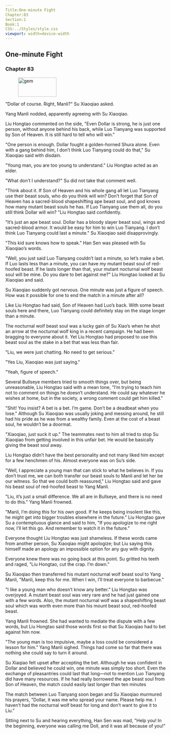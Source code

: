 ```yaml
---
Title:One-minute Fight 
Chapter:83 
Section:1 
Book:1 
CSS:../Styles/style.css 
viewport: width=device-width
---
```

  
## One-minute Fight
### Chapter 83
  
<figure>
	<img src="../Images/gem.gif" alt="gem" id="gem" width="120" height="60" />
</figure>
  

  
"Dollar of course. Right, Manli?" Su Xiaoqiao asked.

Yang Manli nodded, apparently agreeing with Su Xiaoqiao.

Liu Hongtao commented on the side, "Even Dollar is strong, he is just one person, without anyone behind his back, while Luo Tianyang was supported by Son of Heaven. It is still hard to tell who will win."

"One person is enough. Dollar fought a golden-horned Shura alone. Even with a gang behind him, I don’t think Luo Tianyang could do that," Su Xiaoqiao said with disdain.

"Young man, you are too young to understand." Liu Hongtao acted as an elder.

"What don’t I understand?" Su did not take that comment well.

"Think about it. If Son of Heaven and his whole gang all let Luo Tianyang use their beast souls, who do you think will win? Don’t forget that Son of Heaven has a sacred-blood shapeshifting ape beast soul, and god knows how many mutant beast souls he has. If Luo Tianyang use them all, do you still think Dollar will win? "Liu Hongtao said confidently.

"It’s just an ape beast soul. Dollar has a bloody slayer beast soul, wings and sacred-blood armor. It would be easy for him to win Luo Tianyang. I don’t think Luo Tianyang could last a minute." Su Xiaoqiao said disapprovingly.

"This kid sure knows how to speak." Han Sen was pleased with Su Xiaoqiao’s words.

"Well, you just said Luo Tianyang couldn’t last a minute, so let’s make a bet. If Luo lasts less than a minute, you can have my mutant beast soul of red-hoofed beast. If he lasts longer than that, your mutant nocturnal wolf beast soul will be mine. Do you dare to bet against me?" Liu Hongtao looked at Su Xiaoqiao and said.

Su Xiaoqiao suddenly got nervous. One minute was just a figure of speech. How was it possible for one to end the match in a minute after all?

Like Liu Hongtao had said, Son of Heaven had Luo’s back. With some beast souls here and there, Luo Tianyang could definitely stay on the stage longer than a minute.

The nocturnal wolf beast soul was a lucky gain of Su Xiao’s when he shot an arrow at the nocturnal wolf king in a recent campaign. He had been bragging to everyone about it. Yet Liu Hongtao had proposed to use this beast soul as the stake in a bet that was less than fair.

"Liu, we were just chatting. No need to get serious."

"Yes Liu, Xiaoqiao was just saying."

"Yeah, figure of speech."

Several Bullseye members tried to smooth things over, but being unreasonable, Liu Hongtao said with a mean tone, "I’m trying to teach him not to comment on things he doesn’t understand. He could say whatever he wishes at home, but in the society, a wrong comment could get him killed."

"Shit! You insist? A bet is a bet. I’m game. Don’t be a deadbeat when you lose." Although Su Xiaoqiao was usually joking and messing around, he still had his pride as he was from a wealthy family. Even at the cost of a beast soul, he wouldn’t be a doormat.

"Xiaoqiao, just suck it up." The teammates next to him all tried to stop Su Xiaoqiao from getting involved in this unfair bet. He would be basically giving the beast soul away.

Liu Hongtao didn’t have the best personality and not many liked him except for a few henchmen of his. Almost everyone was on Su’s side.

"Well, I appreciate a young man that can stick to what he believes in. If you don’t trust me, we can both transfer our beast souls to Manli and let her be our witness. So that we could both reassured," Liu Hongtao said and gave his beast soul of red-hoofed beast to Yang Manli.

"Liu, it’s just a small difference. We all are in Bullseye, and there is no need to do this." Yang Manli frowned.

"Manli, I’m doing this for his own good. If he keeps being insolent like this, he might get into bigger troubles elsewhere in the future." Liu Hongtao gave Su a contemptuous glance and said to him, "If you apologize to me right now, I’ll let this go. And remember to watch it in the future."

Everyone thought Liu Hongtao was just shameless. If these words came from another person, Su Xiaoqiao might apologize; but Liu saying this himself made an apology an impossible option for any guy with dignity.

Everyone knew there was no going back at this point. Su gritted his teeth and raged, "Liu Hongtao, cut the crap. I’m down."

Su Xiaoqiao then transferred his mutant nocturnal wolf beast soul to Yang Manli, "Manli, keep this for me. When I win, I’ll treat everyone to barbecue."

"I like a young man who doesn’t know any better." Liu Hongtao was overjoyed. A mutant beast soul was very rare and he had just gained one with a few words. Also, the mutant nocturnal wolf was a shapeshifting beast soul which was worth even more than his mount beast soul, red-hoofed beast.

Yang Manli frowned. She had wanted to mediate the dispute with a few words, but Liu Hongtao said those words first so that Su Xiaoqiao had to bet against him now.

"The young man is too impulsive, maybe a loss could be considered a lesson for him." Yang Manli sighed. Things had come so far that there was nothing she could say to turn it around.

Su Xiaqiao felt upset after accepting the bet. Although he was confident in Dollar and believed he could win, one minute was simply too short. Even the exchange of pleasantries could last that long—not to mention Luo Tianyang did have many resources. If he had really borrowed the ape beast soul from Son of Heaven, the match could easily last longer than ten minutes

The match between Luo Tianyang soon began and Su Xiaoqiao murmured his prayers, "Dollar, it was me who spread your name. Please help me. I haven’t had the nocturnal wolf beast for long and don’t want to give it to Liu."

Sitting next to Su and hearing everything, Han Sen was mad, "Help you! In the beginning, everyone was calling me Doll, and it was all because of you!"